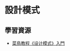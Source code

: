 # 設計模式

## 學習資源

* [菜鳥教程《设计模式》入門](http://www.runoob.com/design-pattern/design-pattern-tutorial.html)




